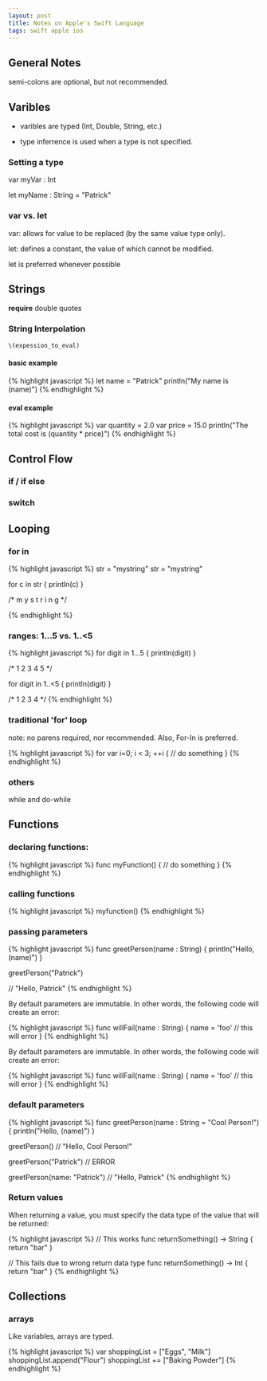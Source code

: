 ```yaml
---
layout: post
title: Notes on Apple's Swift Language  
tags: swift apple ios 
---
```



## General Notes

semi-colons are optional, but not recommended.

## Varibles

 - varibles are typed (Int, Double, String, etc.)

 - type inferrence is used when a type is not specified.

### Setting a type

var myVar : Int

let myName : String = "Patrick"


### var vs. let

var: allows for value to be replaced (by the same value type only).

let: defines a constant, the value of which cannot be modified.

let is preferred whenever possible

## Strings

__require__ double quotes


### String Interpolation

    \(expession_to_eval)

#### basic example

{% highlight javascript %}
let name = "Patrick"
println("My name is \(name)")
{% endhighlight %}

  
#### eval example

{% highlight javascript %}
var quantity = 2.0
var price = 15.0
println("The total cost is \(quantity * price)")
{% endhighlight %}


## Control Flow

### if / if else

### switch


## Looping

### for in

{% highlight javascript %}
str = "mystring"
str = "mystring"

for c in str {
  println(c)
}

/*
m
y
s
t
r
i
n
g
*/

{% endhighlight %}



### ranges: 1...5  vs.  1..<5

{% highlight javascript %}
for digit in 1...5 {
    println(digit)
}

/*
1
2
3
4
5
*/

for digit in 1..<5 {
 println(digit)
}

/*
1
2
3
4
*/
{% endhighlight %}

   

### traditional 'for' loop

note: no parens required, nor recommended.  Also, For-In is preferred.

{% highlight javascript %}
for var i=0; i < 3; ++i {
  // do something
} 
{% endhighlight %}


### others

while and do-while


## Functions

### declaring functions:

{% highlight javascript %}
func myFunction() {
  // do something
}
{% endhighlight %}
  

### calling functions

{% highlight javascript %}
myfunction()
{% endhighlight %}

### passing parameters

{% highlight javascript %}
func greetPerson(name : String) {
  println("Hello, \(name)")
}

greetPerson("Patrick")

// "Hello, Patrick"
{% endhighlight %}
 

By default parameters are immutable.
In other words, the following code will create an error:

{% highlight javascript %}
    func willFail(name : String) {
      name = 'foo'  // this will error
    }
{% endhighlight %}

By default parameters are immutable.
In other words, the following code will create an error:

{% highlight javascript %}
func willFail(name : String) {
  name = 'foo'  // this will error
}
{% endhighlight %}

### default parameters

{% highlight javascript %}
func greetPerson(name : String = "Cool Person!") {
  println("Hello, \(name)")
}

greetPerson()
// "Hello, Cool Person!"

greetPerson("Patrick")
// ERROR

greetPerson(name: "Patrick")
// "Hello, Patrick"
{% endhighlight %}


### Return values

When returning a value, you must specify the data type of the value that will be returned:

{% highlight javascript %}
// This works
func returnSomething() -> String {
  return "bar"
}

// This fails due to wrong return data type 
func returnSomething() -> Int {
  return "bar"
}
{% endhighlight %}
   
## Collections

### arrays

Like variables, arrays are typed.

{% highlight javascript %}
var shoppingList = ["Eggs", "Milk"]
shoppingList.append("Flour")
shoppingList += ["Baking Powder"]
{% endhighlight %}
   


### 
